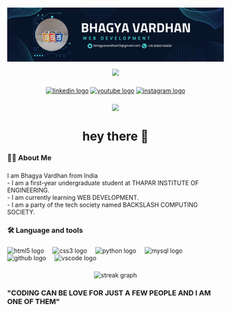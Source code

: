 ![logo](https://github.com/bhagya-prog/bhagya-prog/blob/main/Linked%20IN%20banner.png)
<div align="center">
  <img height="250" src="https://i.giphy.com/media/v1.Y2lkPTc5MGI3NjExeTQ1aTBkcTY5YmpwZzJma2ZicGRiMmh1NG5mcG1mdXZibjE1emhnZiZlcD12MV9pbnRlcm5hbF9naWZfYnlfaWQmY3Q9Zw/u2pmTWUi0MXjyrMaVj/giphy.gif"  />
</div>

###

<div align="center">
  <a href = "https://www.linkedin.com/in/bhagya-vardhan-67815b218"><img src="https://img.shields.io/static/v1?message=LinkedIn&logo=linkedin&label=&color=0077B5&logoColor=white&labelColor=&style=for-the-badge" height="30" alt="linkedin logo"  /></a>
  <a href = "https://youtube.com/@bhagyavardhan13?feature=shared"><img src="https://img.shields.io/static/v1?message=Youtube&logo=youtube&label=&color=FF0000&logoColor=white&labelColor=&style=for-the-badge" height="30" alt="youtube logo"  /></a>
  <a href = "https://www.instagram.com/sharma_bhagya13?igsh=MTF2ZmxhNnYwZmh2bw=="><img src="https://img.shields.io/static/v1?message=Instagram&logo=instagram&label=&color=E4405F&logoColor=white&labelColor=&style=for-the-badge" height="30" alt="instagram logo"  /></a>
</div>

###

<div align="center">
  <img src="https://visitor-badge.laobi.icu/badge?page_id=bhagya-prog.bhagya-prog&"  />
</div>

###

<h1 align="center">hey there 👋</h1>

###

<h3 align="left">👩‍💻  About Me</h3>

###

<p align="left">I am Bhagya Vardhan from India <br>- I am a first-year undergraduate student at THAPAR INSTITUTE OF ENGINEERING. <br>- I am currently learning WEB DEVELOPMENT. <br>- I am a party of the tech society named BACKSLASH COMPUTING SOCIETY.</p>

###

<h3 align="left">🛠 Language and tools</h3>

###

<div align="left">
  <img src="https://cdn.jsdelivr.net/gh/devicons/devicon/icons/html5/html5-original.svg" height="40" alt="html5 logo"  />
  <img width="12" />
  <img src="https://cdn.jsdelivr.net/gh/devicons/devicon/icons/css3/css3-original.svg" height="40" alt="css3 logo"  />
  <img width="12" />
  <img src="https://cdn.jsdelivr.net/gh/devicons/devicon/icons/python/python-original.svg" height="40" alt="python logo"  />
  <img width="12" />
  <img src="https://cdn.jsdelivr.net/gh/devicons/devicon/icons/mysql/mysql-original.svg" height="40" alt="mysql logo"  />
  <img width="12" />
  <img src="https://cdn.jsdelivr.net/gh/devicons/devicon/icons/github/github-original.svg" height="40" alt="github logo"  />
  <img width="12" />
  <img src="https://cdn.jsdelivr.net/gh/devicons/devicon/icons/vscode/vscode-original.svg" height="40" alt="vscode logo"  />
</div>

###

<div align="center">
  <img src="https://streak-stats.demolab.com?user=bhagya-prog&locale=en&mode=daily&theme=dark&hide_border=false&border_radius=5&order=3" height="220" alt="streak graph"  />
</div>

###

<h3 align="left">"CODING CAN BE LOVE FOR JUST A FEW PEOPLE AND I AM ONE OF THEM"</h3>

###
